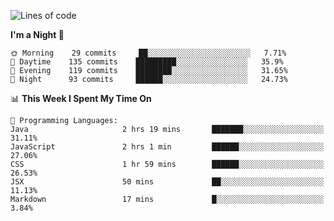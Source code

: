 <!--START_SECTION:waka-->
![Lines of code](https://img.shields.io/badge/From%20Hello%20World%20I%27ve%20Written-142817%20lines%20of%20code-blue)

**I'm a Night 🦉** 

```text
🌞 Morning    29 commits     ██░░░░░░░░░░░░░░░░░░░░░░░   7.71% 
🌆 Daytime    135 commits    █████████░░░░░░░░░░░░░░░░   35.9% 
🌃 Evening    119 commits    ████████░░░░░░░░░░░░░░░░░   31.65% 
🌙 Night      93 commits     ██████░░░░░░░░░░░░░░░░░░░   24.73%

```


📊 **This Week I Spent My Time On** 

```text
💬 Programming Languages: 
Java                     2 hrs 19 mins       ███████░░░░░░░░░░░░░░░░░░   31.11% 
JavaScript               2 hrs 1 min         ██████░░░░░░░░░░░░░░░░░░░   27.06% 
CSS                      1 hr 59 mins        ██████░░░░░░░░░░░░░░░░░░░   26.53% 
JSX                      50 mins             ██░░░░░░░░░░░░░░░░░░░░░░░   11.13% 
Markdown                 17 mins             █░░░░░░░░░░░░░░░░░░░░░░░░   3.84%

```


<!--END_SECTION:waka-->
